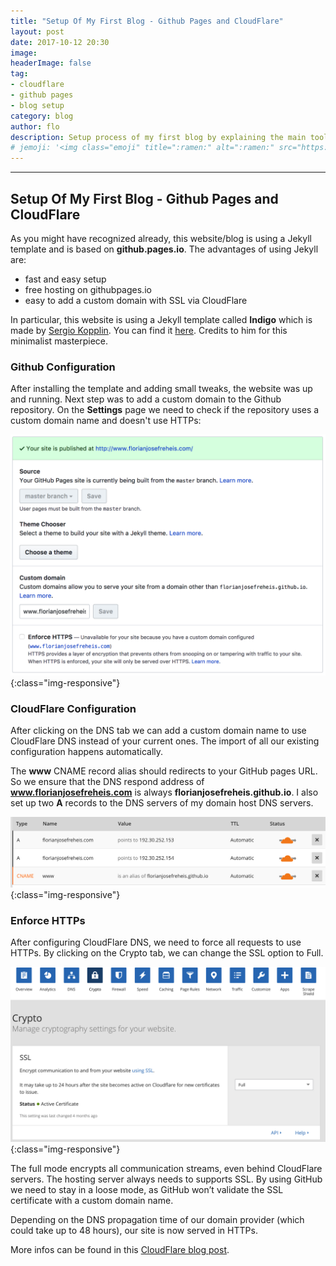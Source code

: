 ```yaml
---
title: "Setup Of My First Blog - Github Pages and CloudFlare"
layout: post
date: 2017-10-12 20:30
image:
headerImage: false
tag:
- cloudflare
- github pages
- blog setup
category: blog
author: flo
description: Setup process of my first blog by explaining the main tools/services Github Pages and CloudFlare.
# jemoji: '<img class="emoji" title=":ramen:" alt=":ramen:" src="https://assets.github.com/images/icons/emoji/unicode/1f35c.png" height="20" width="20" align="absmiddle">'
---
```

---

## Setup Of My First Blog - Github Pages and CloudFlare

As you might have recognized already, this website/blog is using a Jekyll template and is based on **github.pages.io**. The advantages of using Jekyll are:

*   fast and easy setup
*   free hosting on githubpages.io
*   easy to add a custom domain with SSL via CloudFlare

In particular, this website is using a Jekyll template called **Indigo** which is made by [Sergio Kopplin](https://github.com/sergiokopplin). You can find it [here](https://github.com/sergiokopplin/indigo). Credits to him for this minimalist masterpiece.

### Github Configuration

After installing the template and adding small tweaks, the website was up and running. Next step was to add a custom domain to the Github repository. On the **Settings** page we need to check if the repository uses a custom domain name and doesn't use HTTPs:

![Github Settings](/assets/images/setup_of_my_first_blog/github_settings.png){:class="img-responsive"}


### CloudFlare Configuration

After clicking on the DNS tab we can add a custom domain name to use CloudFlare DNS instead of your current ones. The import of all our existing configuration happens automatically.

The **www** CNAME record alias should redirects to your GitHub pages URL. So we ensure that the DNS respond address of **www.florianjosefreheis.com** is always **florianjosefreheis.github.io**. I also set up two **A** records to the DNS servers of my domain host DNS servers.

![CloudFlare DNS Settings](/assets/images/setup_of_my_first_blog/cloudflare_dns_settings.png){:class="img-responsive"}

### Enforce HTTPs

After configuring CloudFlare DNS, we need to force all requests to use HTTPs. By clicking on the Crypto tab, we can change the SSL option to Full.

![CloudFlare SSL Settings](/assets/images/setup_of_my_first_blog/cloudflare_ssl_settings.png){:class="img-responsive"}

The full mode encrypts all communication streams, even behind CloudFlare servers. The hosting server always needs to supports SSL. By using GitHub we need to stay in a loose mode, as GitHub won’t validate the SSL certificate with a custom domain name.

Depending on the DNS propagation time of our domain provider (which could take up to 48 hours),  our site is now served in HTTPs.

More infos can be found in this [CloudFlare blog post](https://blog.cloudflare.com/secure-and-fast-github-pages-with-cloudflare/).
